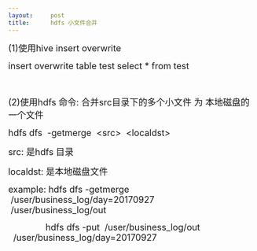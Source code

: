 ```yaml
---
layout:     post
title:      hdfs 小文件合并
---
```

<div id="article_content" class="article_content clearfix csdn-tracking-statistics" data-pid="blog" data-mod="popu_307" data-dsm="post">
								            <link rel="stylesheet" href="https://csdnimg.cn/release/phoenix/template/css/ck_htmledit_views-f76675cdea.css">
						<div class="htmledit_views" id="content_views">
                
<p><span style="font-size:18px;">(1)使用hive insert overwrite </span></p>
<p><span style="font-size:18px;">insert overwrite table test select * from test </span><br></p>
<p><span style="font-size:18px;"><br></span></p>
<p><span style="font-size:18px;">(2)使用hdfs 命令: 合并src目录下的多个小文件 为 本地磁盘的一个文件</span></p>
<p><span style="font-size:18px;">hdfs dfs  -getmerge  &lt;src&gt;  &lt;localdst&gt;</span></p>
<p><span style="font-size:18px;">src: 是hdfs 目录</span></p>
<p><span style="font-size:18px;">localdst: 是本地磁盘文件</span><br></p>
<p><span style="font-size:18px;">example: hdfs dfs -getmerge  /user/business_log/day=20170927    /user/business_log/out<br></span></p>
<p><span style="font-size:18px;">               hdfs dfs -put  <span style="font-size:18px;">/user/business_log/out  <span style="font-size:18px;"> /user/business_log/day=20170927 </span></span></span></p>
            </div>
                </div>